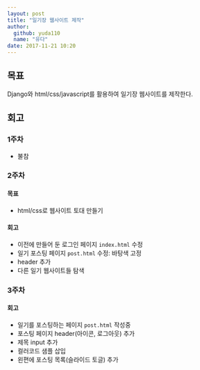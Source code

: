 ```yaml
---
layout: post
title: "일기장 웹사이트 제작"
author: 
  github: yuda110
  name: "유다"
date: 2017-11-21 10:20
---
```


## 목표
Django와 html/css/javascript를 활용하여 일기장 웹사이트를 제작한다.

## 회고
### 1주차
- 불참

### 2주차
#### 목표
- html/css로 웹사이트 토대 만들기 

#### 회고
- 이전에 만들어 둔 로그인 페이지 `index.html` 수정
- 일기 포스팅 페이지 `post.html` 수정: 바탕색 고정
- header 추가
- 다른 일기 웹사이트들 탐색

### 3주차
#### 회고
- 일기를 포스팅하는 페이지 `post.html` 작성중
- 포스팅 페이지 header(아이콘, 로그아웃) 추가
- 제목 input 추가
- 컬러코드 샘플 삽입
- 왼편에 포스팅 목록(슬라이드 토글) 추가
